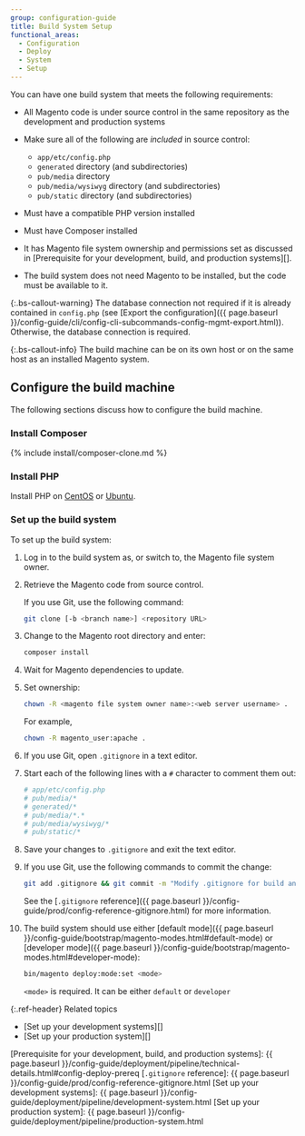 ```yaml
---
group: configuration-guide
title: Build System Setup
functional_areas:
  - Configuration
  - Deploy
  - System
  - Setup
---
```


You can have one build system that meets the following requirements:

-  All Magento code is under source control in the same repository as the development and production systems
-  Make sure all of the following are _included_ in source control:

   -  `app/etc/config.php`
   -  `generated` directory (and subdirectories)
   -  `pub/media` directory
   -  `pub/media/wysiwyg` directory (and subdirectories)
   -  `pub/static` directory (and subdirectories)

-  Must have a compatible PHP version installed
-  Must have Composer installed
-  It has Magento file system ownership and permissions set as discussed in [Prerequisite for your development, build, and production systems][].
-  The build system does not need Magento to be installed, but the code must be available to it.

{:.bs-callout-warning}
The database connection not required if it is already contained in `config.php` (see [Export the configuration]({{ page.baseurl }}/config-guide/cli/config-cli-subcommands-config-mgmt-export.html)). Otherwise, the database connection is required.

{:.bs-callout-info}
The build machine can be on its own host or on the same host as an installed Magento system.

## Configure the build machine

The following sections discuss how to configure the build machine.

### Install Composer

{% include install/composer-clone.md %}

### Install PHP

Install PHP on [CentOS] or [Ubuntu][].

### Set up the build system

To set up the build system:

1. Log in to the build system as, or switch to, the Magento file system owner.
1. Retrieve the Magento code from source control.

   If you use Git, use the following command:

   ```bash
   git clone [-b <branch name>] <repository URL>
   ```

1. Change to the Magento root directory and enter:

   ```bash
   composer install
   ```

1. Wait for Magento dependencies to update.
1. Set ownership:

   ```bash
   chown -R <magento file system owner name>:<web server username> .
   ```

   For example,

   ```bash
   chown -R magento_user:apache .
   ```

1. If you use Git, open `.gitignore` in a text editor.
1. Start each of the following lines with a `#` character to comment them out:

   ```conf
   # app/etc/config.php
   # pub/media/*
   # generated/*
   # pub/media/*.*
   # pub/media/wysiwyg/*
   # pub/static/*
   ```

1. Save your changes to `.gitignore` and exit the text editor.
1. If you use Git, use the following commands to commit the change:

   ```bash
   git add .gitignore && git commit -m "Modify .gitignore for build and production"
   ```

   See the [`.gitignore` reference]({{ page.baseurl }}/config-guide/prod/config-reference-gitignore.html) for more information.

1. The build system should use either [default mode]({{ page.baseurl }}/config-guide/bootstrap/magento-modes.html#default-mode) or [developer mode]({{ page.baseurl }}/config-guide/bootstrap/magento-modes.html#developer-mode):

   ```bash
   bin/magento deploy:mode:set <mode>
   ```
   `<mode>` is required. It can be either `default` or `developer`

{:.ref-header}
Related topics

-  [Set up your development systems][]
-  [Set up your production system][]

<!-- Link Definitions -->
[CentOS]: https://wiki.centos.org/HowTos/php7
[Ubuntu]: https://help.ubuntu.com/lts/serverguide/php.html
[Prerequisite for your development, build, and production systems]: {{ page.baseurl }}/config-guide/deployment/pipeline/technical-details.html#config-deploy-prereq
[`.gitignore` reference]: {{ page.baseurl }}/config-guide/prod/config-reference-gitignore.html
[Set up your development systems]: {{ page.baseurl }}/config-guide/deployment/pipeline/development-system.html
[Set up your production system]: {{ page.baseurl }}/config-guide/deployment/pipeline/production-system.html
